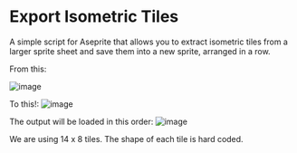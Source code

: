# Export Isometric Tiles
A simple script for Aseprite that allows you to extract isometric tiles from a larger sprite sheet and save them into a new sprite, arranged in a row. 

From this:

![image](https://user-images.githubusercontent.com/49227260/231942237-3b569e29-ff36-48bd-b0bf-9fac95b6a45e.png)

To this!:
![image](https://user-images.githubusercontent.com/49227260/231942279-b7267a38-b560-4780-8c7a-9c3c1e7bdf24.png)

The output will be loaded in this order:
![image](https://user-images.githubusercontent.com/49227260/231942712-addc3bfa-8cfe-431c-b709-2a2c3b5f63b6.png)


We are using 14 x 8 tiles. The shape of each tile is hard coded.
